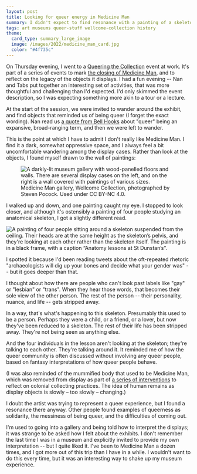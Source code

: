 ```yaml
---
layout: post
title: Looking for queer energy in Medicine Man
summary: I didn't expect to find resonance with a painting of a skeleton.
tags: art museums queer-stuff wellcome-collection history
theme:
  card_type: summary_large_image
  image: /images/2022/medicine_man_card.jpg
  color: "#4f735c"
---
```


On Thursday evening, I went to a [Queering the Collection] event at work.
It's part of a series of events to mark [the closing of Medicine Man][beyond], and to reflect on the legacy of the objects it displays.
I had a fun evening -- Nan and Tabs put together an interesting set of activities, that was more thoughtful and challenging than I'd expected.
I'd only skimmed the event description, so I was expecting something more akin to a tour or a lecture.

At the start of the session, we were invited to wander around the exhibit, and find objects that reminded us of being queer (I forget the exact wording).
Nan read us [a quote from Bell Hooks][bellhooks] about "queer" being an expansive, broad-ranging term, and then we were left to wander.

This is the point at which I have to admit I don't really like Medicine Man.
I find it a dark, somewhat oppressive space, and I always feel a bit uncomfortable wandering among the display cases.
Rather than look at the objects, I found myself drawn to the wall of paintings:

<figure class="fullwidth_img">
  <img src="/images/2022/EP_000425_005_1x.jpg" srcset="/images/2022/EP_000425_005_1x.jpg 1x, /images/2022/EP_000425_005_2x.jpg 2x, /images/2022/EP_000425_005_3x.jpg 3x" alt="A darkly-lit museum gallery with wood-panelled floors and walls. There are several display cases on the left, and on the right is a wall covered with paintings of various sizes.">
  <figcaption>
    Medicine Man gallery, Wellcome Collection, photographed by Steven Pocock.
    Used under CC BY-NC 4.0.
  </figcaption>
</figure>

I walked up and down, and one painting caught my eye.
I stopped to look closer, and although it's ostensibly a painting of four people studying an anatomical skeleton, I got a slightly different read.

<img src="/images/2022/st-dunstans_1x.jpg" srcset="/images/2022/st-dunstans_1x.jpg 1x, /images/2022/st-dunstans_2x.jpg 2x, /images/2022/st-dunstans_3x.jpg 3x" class="fullwidth_img" alt="A painting of four people sitting around a skeleton suspended from the ceiling. Their heads are at the same height as the skeleton’s pelvis, and they're looking at each other rather than the skeleton itself. The painting is in a black frame, with a caption “Anatomy lessons at St Dunstan’s”.">

I spotted it because I'd been reading tweets about the oft-repeated rhetoric "archaeologists will dig up your bones and decide what your gender was" -- but it goes deeper than that.

I thought about how there are people who can't look past labels like "gay" or "lesbian" or "trans".
When they hear those words, that becomes their sole view of the other person.
The rest of the person -- their personality, nuance, and life -- gets stripped away.

In a way, that's what's happening to this skeleton.
Presumably this used to be a person.
Perhaps they were a child, or a friend, or a lover, but now they've been reduced to a skeleton.
The rest of their life has been stripped away.
They're not being seen as anything else.

And the four individuals in the lesson aren't looking at the skeleton; they're talking to each other.
They're talking around it.
It reminded me of how the queer community is often discussed without involving any queer people, based on fantasy interpretations of how queer people behave.

(I was also reminded of the mummified body that used to be Medicine Man, which was removed from display as part of [a series of interventions][intervention] to reflect on colonial collecting practices.
The idea of human remains as display objects is slowly – too slowly – changing.)

I doubt the artist was trying to represent a queer experience, but I found a resonance there anyway.
Other people found examples of queerness as solidarity, the messiness of being queer, and the difficulties of coming out.

I'm used to going into a gallery and being told how to interpret the displays; it was strange to be asked how I felt about the exhibits.
I don't remember the last time I was in a museum and explicitly invited to provide my own interpretation -- but I quite liked it.
I've been to Medicine Man a dozen times, and I got more out of this trip than I have in a while.
I wouldn't want to do this every time, but it was an interesting way to shake up my museum experience.

[Queering the Collection]: https://wellcomecollection.org/events/YqsRchEAAMXL_J76
[beyond]: https://wellcomecollection.org/event-series/Yv5GQhAAAILuA2Mb
[bellhooks]: https://en.wikipedia.org/wiki/Bell_hooks#Personal_life
[intervention]: https://museummutterings.wordpress.com/2021/09/15/intervention-medicine-man-gallery-wellcome-collection-london/
